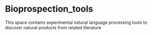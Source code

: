 # Bioprospection_tools
This space contains experimental natural language processing tools to discover natural products from related literature
